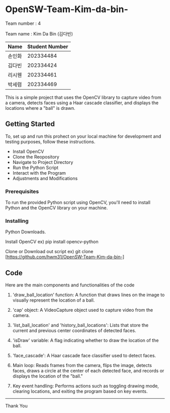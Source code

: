 # OpenSW-Team-Kim-da-bin-

Team number : 4

Team name : Kim Da Bin (김다빈)

| Name    | Student Number | 
|---------|-----|
| 손인화  | 202334484  |
| 김다빈  | 202334424  |
| 리시웬  | 202334461  |
| 박세렴  | 202334469  |





This is a simple project that uses the OpenCV library to capture video from a camera, detects faces using a Haar cascade classifier, and displays the locations where a "ball" is drawn.




## Getting Started


To, set up and run this prohect on your local machine for development and testing purposes, follow these instructions.


- Install OpenCV
- Clone the Reopository
- Navigate to Project Directory
- Run the Python Script
- Interact with the Program
- Adjustments and Modifications




### Prerequisites

To run the provided Python script using OpenCV, you'll need to install Python and the OpenCV library on your machine.




### Installing

Python Downloads. 

Install OpenCV 
ex) pip install opencv-python

Clone or Download out script
ex) git clone [https://github.com/hwm31/OpenSW-Team-Kim-da-bin-]




## Code

Here are the main components and functionalities of the code

1) 'draw_ball_location' function: A function that draws lines on the image to visually represent the location of a ball.

2) 'cap' object: A VideoCapture object used to capture video from the camera.

3) 'list_ball_location' and 'history_ball_locations': Lists that store the current and previous center coordinates of detected faces.

4) 'isDraw' variable: A flag indicating whether to draw the location of the ball.

5) 'face_cascade': A Haar cascade face classifier used to detect faces.

6) Main loop: Reads frames from the camera, flips the image, detects faces, draws a circle at the center of each detected face, and records or displays the location of the "ball."

7) Key event handling: Performs actions such as toggling drawing mode, clearing locations, and exiting the program based on key events.



------------------------------------------------------------------------------------------------------------------------------------------------------------------------------
Thank You




